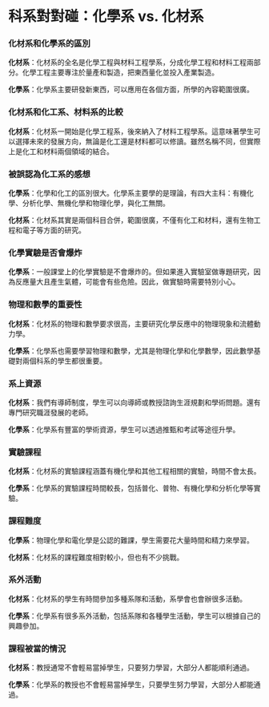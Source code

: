 # 科系對對碰：化學系 vs. 化材系

### 化材系和化學系的區別

**化材系**：化材系的全名是化學工程與材料工程學系，分成化學工程和材料工程兩部分。化學工程主要專注於量產和製造，把東西量化並投入產業製造。

**化學系**：化學系主要研發新東西，可以應用在各個方面，所學的內容範圍很廣。

### 化材系和化工系、材料系的比較

**化材系**：化材系一開始是化學工程系，後來納入了材料工程學系。這意味著學生可以選擇未來的發展方向，無論是化工還是材料都可以修讀。雖然名稱不同，但實際上是化工和材料兩個領域的結合。

### 被誤認為化工系的感想

**化學系**：化學和化工的區別很大。化學系主要學的是理論，有四大主科：有機化學、分析化學、無機化學和物理化學，與化工無關。

**化材系**：化材系其實是兩個科目合併，範圍很廣，不僅有化工和材料，還有生物工程和電子等方面的研究。

### 化學實驗是否會爆炸

**化學系**：一般課堂上的化學實驗是不會爆炸的。但如果進入實驗室做專題研究，因為反應量大且產生氣體，可能會有些危險。因此，做實驗時需要特別小心。

### 物理和數學的重要性

**化材系**：化材系的物理和數學要求很高，主要研究化學反應中的物理現象和流體動力學。

**化學系**：化學系也需要學習物理和數學，尤其是物理化學和化學數學，因此數學基礎對兩個科系的學生都很重要。

### 系上資源

**化材系**：我們有導師制度，學生可以向導師或教授諮詢生涯規劃和學術問題。還有專門研究職涯發展的老師。

**化學系**：化學系有豐富的學術資源，學生可以透過推甄和考試等途徑升學。

### 實驗課程

**化材系**：化材系的實驗課程涵蓋有機化學和其他工程相關的實驗，時間不會太長。

**化學系**：化學系的實驗課程時間較長，包括普化、普物、有機化學和分析化學等實驗。

### 課程難度

**化學系**：物理化學和電化學是公認的難課，學生需要花大量時間和精力來學習。

**化材系**：化材系的課程難度相對較小，但也有不少挑戰。

### 系外活動

**化材系**：化材系的學生有時間參加多種系隊和活動，系學會也會辦很多活動。

**化學系**：化學系有很多系外活動，包括系隊和各種學生活動，學生可以根據自己的興趣參加。

### 課程被當的情況

**化材系**：教授通常不會輕易當掉學生，只要努力學習，大部分人都能順利通過。

**化學系**：化學系的教授也不會輕易當掉學生，只要學生努力學習，大部分人都能通過。
